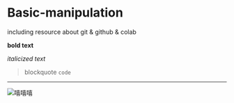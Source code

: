 # Basic-manipulation
including resource about git &amp; github &amp; colab

**bold text**

*italicized text*
> blockquote
`code`

---
![嘻嘻嘻](https://github.com/baixixi2020/test/assets/74234572/1143f3dc-4bfa-497e-997a-da0d22817e38)
